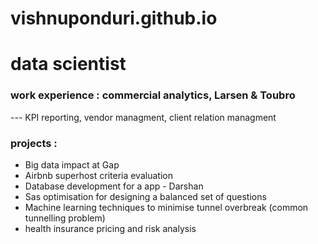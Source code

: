 # vishnuponduri.github.io
# data scientist
### work experience : commercial analytics, Larsen & Toubro
--- KPI reporting, vendor managment, client relation managment
### projects : 
- Big data impact at Gap
- Airbnb superhost criteria evaluation
- Database development for a app - Darshan
- Sas optimisation for designing a balanced set of questions
- Machine learning techniques to minimise tunnel overbreak (common tunnelling problem)
- health insurance pricing and risk analysis
  
